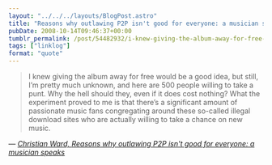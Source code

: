 ```yaml
---
layout: "../../../layouts/BlogPost.astro"
title: "Reasons why outlawing P2P isn't good for everyone: a musician speaks"
pubDate: 2008-10-14T09:46:37+00:00
tumblr_permalink: /post/54482932/i-knew-giving-the-album-away-for-free-would-be-a
tags: ["linklog"]
format: "quote"
---
```


> I knew giving the album away for free would be a good idea, but still, I’m pretty much unknown, and here are 500 people willing to take a punt. Why the hell should they, even if it does cost nothing? What the experiment proved to me is that there’s a significant amount of passionate music fans congregating around these so-called illegal download sites who are actually willing to take a chance on new music.

— <cite>[Christian Ward, _Reasons why outlawing P2P isn't good for everyone: a musician speaks_](http://drownedinsound.com/news/4135420)</cite>
